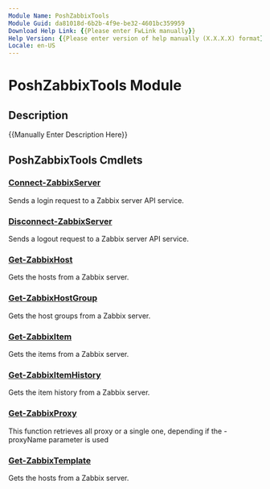 ```yaml
---
Module Name: PoshZabbixTools
Module Guid: da81018d-6b2b-4f9e-be32-4601bc359959
Download Help Link: {{Please enter FwLink manually}}
Help Version: {{Please enter version of help manually (X.X.X.X) format}}
Locale: en-US
---
```


# PoshZabbixTools Module
## Description
{{Manually Enter Description Here}}

## PoshZabbixTools Cmdlets
### [Connect-ZabbixServer](Connect-ZabbixServer.md)
Sends a login request to a Zabbix server API service.

### [Disconnect-ZabbixServer](Disconnect-ZabbixServer.md)
Sends a logout request to a Zabbix server API service.

### [Get-ZabbixHost](Get-ZabbixHost.md)
Gets the hosts from a Zabbix server.

### [Get-ZabbixHostGroup](Get-ZabbixHostGroup.md)
Gets the host groups from a Zabbix server.

### [Get-ZabbixItem](Get-ZabbixItem.md)
Gets the items from a Zabbix server.

### [Get-ZabbixItemHistory](Get-ZabbixItemHistory.md)
Gets the item history from a Zabbix server.

### [Get-ZabbixProxy](Get-ZabbixProxy.md)
This function retrieves all proxy or a single one, depending if the -proxyName parameter is used

### [Get-ZabbixTemplate](Get-ZabbixTemplate.md)
Gets the hosts from a Zabbix server.

